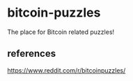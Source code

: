 # bitcoin-puzzles
The place for Bitcoin related puzzles! 

## references

https://www.reddit.com/r/bitcoinpuzzles/


